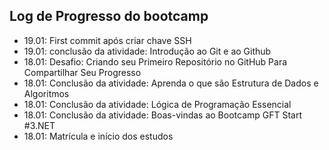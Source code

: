 ## Log de Progresso do bootcamp

- 19.01: First commit após criar chave SSH
- 19.01: conclusão da atividade: Introdução ao Git e ao Github
- 18.01: Desafio: Criando seu Primeiro Repositório no GitHub Para Compartilhar Seu Progresso
- 18.01: Conclusão da atividade: Aprenda o que são Estrutura de Dados e Algoritmos
- 18.01: Conclusão da atividade: Lógica de Programação Essencial
- 18.01: Conclusão da atividade: Boas-vindas ao Bootcamp GFT Start #3.NET
- 18.01: Matrícula e início dos estudos

